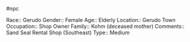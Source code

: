 #npc 

Race:: Gerudo
Gender:: Female
Age:: Elderly
Location:: Gerudo Town
Occupation:: Shop Owner
Family:: Kohm (deceased mother)
Comments:: Sand Seal Rental Shop (Southeast)
Type:: Medium
